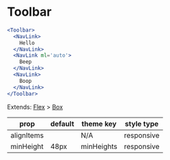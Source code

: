 # Toolbar

```.jsx
<Toolbar>
  <NavLink>
    Hello
  </NavLink>
  <NavLink ml='auto'>
    Beep
  </NavLink>
  <NavLink>
    Boop
  </NavLink>
</Toolbar>
```

Extends: [Flex](/components/Flex) > [Box](/components/Box)

prop | default | theme key | style type
---|---|---|---
alignItems |  | N/A | responsive
minHeight | 48px | minHeights | responsive